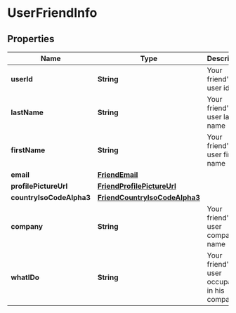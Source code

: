 
# UserFriendInfo

## Properties
Name | Type | Description | Notes
------------ | ------------- | ------------- | -------------
**userId** | **String** | Your friend&#39;s user id | 
**lastName** | **String** | Your friend&#39;s user last name | 
**firstName** | **String** | Your friend&#39;s user first name | 
**email** | [**FriendEmail**](FriendEmail.md) |  | 
**profilePictureUrl** | [**FriendProfilePictureUrl**](FriendProfilePictureUrl.md) |  |  [optional]
**countryIsoCodeAlpha3** | [**FriendCountryIsoCodeAlpha3**](FriendCountryIsoCodeAlpha3.md) |  | 
**company** | **String** | Your friend&#39;s user company name | 
**whatIDo** | **String** | Your friend&#39;s user occupation in his company | 



